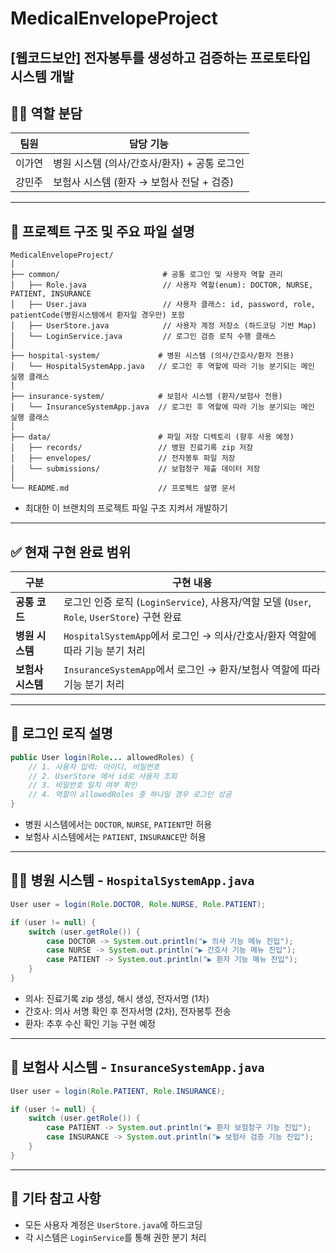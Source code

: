 # MedicalEnvelopeProject
[웹코드보안] 전자봉투를 생성하고 검증하는 프로토타입 시스템 개발
---
## 👨‍💻 역할 분담

| 팀원     | 담당 기능                                |
|----------|-------------------------------------------|
| 이가연   | 병원 시스템 (의사/간호사/환자) + 공통 로그인 |
| 강민주   | 보험사 시스템 (환자 → 보험사 전달 + 검증) |

---

## 📁 프로젝트 구조 및 주요 파일 설명
```
MedicalEnvelopeProject/
│
├── common/                       # 공통 로그인 및 사용자 역할 관리
│   ├── Role.java                 // 사용자 역할(enum): DOCTOR, NURSE, PATIENT, INSURANCE
│   ├── User.java                 // 사용자 클래스: id, password, role, patientCode(병원시스템에서 환자일 경우만) 포함
│   ├── UserStore.java            // 사용자 계정 저장소 (하드코딩 기반 Map)
│   └── LoginService.java         // 로그인 검증 로직 수행 클래스
│
├── hospital-system/             # 병원 시스템 (의사/간호사/환자 전용)
│   └── HospitalSystemApp.java   // 로그인 후 역할에 따라 기능 분기되는 메인 실행 클래스
│
├── insurance-system/            # 보험사 시스템 (환자/보험사 전용)
│   └── InsuranceSystemApp.java  // 로그인 후 역할에 따라 기능 분기되는 메인 실행 클래스
│
├── data/                        # 파일 저장 디렉토리 (향후 사용 예정)
│   ├── records/                 // 병원 진료기록 zip 저장
│   ├── envelopes/               // 전자봉투 파일 저장
│   └── submissions/             // 보험청구 제출 데이터 저장
│
└── README.md                    // 프로젝트 설명 문서
```
- 최대한 이 브랜치의 프로젝트 파일 구조 지켜서 개발하기

---
## ✅ 현재 구현 완료 범위

| 구분              | 구현 내용 |
|-------------------|-----------|
| **공통 코드**     | 로그인 인증 로직 (`LoginService`), 사용자/역할 모델 (`User`, `Role`, `UserStore`) 구현 완료 |
| **병원 시스템**   | `HospitalSystemApp`에서 로그인 → 의사/간호사/환자 역할에 따라 기능 분기 처리 |
| **보험사 시스템** | `InsuranceSystemApp`에서 로그인 → 환자/보험사 역할에 따라 기능 분기 처리 |

---

## 🔐 로그인 로직 설명

```java
public User login(Role... allowedRoles) {
    // 1. 사용자 입력: 아이디, 비밀번호
    // 2. UserStore 에서 id로 사용자 조회
    // 3. 비밀번호 일치 여부 확인
    // 4. 역할이 allowedRoles 중 하나일 경우 로그인 성공
}
```

- 병원 시스템에서는 `DOCTOR`, `NURSE`, `PATIENT`만 허용
- 보험사 시스템에서는 `PATIENT`, `INSURANCE`만 허용

---
## 👨‍⚕️ 병원 시스템 - `HospitalSystemApp.java`

```java
User user = login(Role.DOCTOR, Role.NURSE, Role.PATIENT);

if (user != null) {
    switch (user.getRole()) {
        case DOCTOR -> System.out.println("▶ 의사 기능 메뉴 진입");
        case NURSE -> System.out.println("▶ 간호사 기능 메뉴 진입");
        case PATIENT -> System.out.println("▶ 환자 기능 메뉴 진입");
    }
}
```

- 의사: 진료기록 zip 생성, 해시 생성, 전자서명 (1차)
- 간호사: 의사 서명 확인 후 전자서명 (2차), 전자봉투 전송
- 환자: 추후 수신 확인 기능 구현 예정

---

## 🏢 보험사 시스템 - `InsuranceSystemApp.java`

```java
User user = login(Role.PATIENT, Role.INSURANCE);

if (user != null) {
    switch (user.getRole()) {
        case PATIENT -> System.out.println("▶ 환자 보험청구 기능 진입");
        case INSURANCE -> System.out.println("▶ 보험사 검증 기능 진입");
    }
}
```
---
## 📌 기타 참고 사항

- 모든 사용자 계정은 `UserStore.java`에 하드코딩
- 각 시스템은 `LoginService`를 통해 권한 분기 처리
